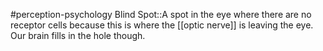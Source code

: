 #perception-psychology 
Blind Spot::A spot in the eye where there are no receptor cells because this is where the [[optic nerve]] is leaving the eye. Our brain fills in the hole though.
<!--SR:!2024-02-05,3,250-->